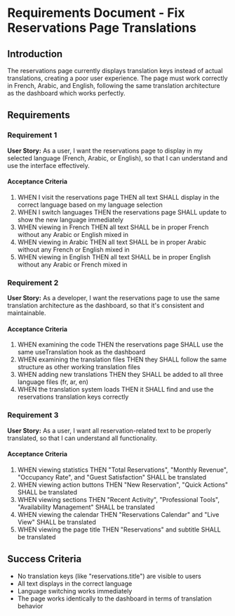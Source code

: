 # Requirements Document - Fix Reservations Page Translations

## Introduction

The reservations page currently displays translation keys instead of actual translations, creating a poor user experience. The page must work correctly in French, Arabic, and English, following the same translation architecture as the dashboard which works perfectly.

## Requirements

### Requirement 1

**User Story:** As a user, I want the reservations page to display in my selected language (French, Arabic, or English), so that I can understand and use the interface effectively.

#### Acceptance Criteria

1. WHEN I visit the reservations page THEN all text SHALL display in the correct language based on my language selection
2. WHEN I switch languages THEN the reservations page SHALL update to show the new language immediately
3. WHEN viewing in French THEN all text SHALL be in proper French without any Arabic or English mixed in
4. WHEN viewing in Arabic THEN all text SHALL be in proper Arabic without any French or English mixed in
5. WHEN viewing in English THEN all text SHALL be in proper English without any Arabic or French mixed in

### Requirement 2

**User Story:** As a developer, I want the reservations page to use the same translation architecture as the dashboard, so that it's consistent and maintainable.

#### Acceptance Criteria

1. WHEN examining the code THEN the reservations page SHALL use the same useTranslation hook as the dashboard
2. WHEN examining the translation files THEN they SHALL follow the same structure as other working translation files
3. WHEN adding new translations THEN they SHALL be added to all three language files (fr, ar, en)
4. WHEN the translation system loads THEN it SHALL find and use the reservations translation keys correctly

### Requirement 3

**User Story:** As a user, I want all reservation-related text to be properly translated, so that I can understand all functionality.

#### Acceptance Criteria

1. WHEN viewing statistics THEN "Total Reservations", "Monthly Revenue", "Occupancy Rate", and "Guest Satisfaction" SHALL be translated
2. WHEN viewing action buttons THEN "New Reservation", "Quick Actions" SHALL be translated
3. WHEN viewing sections THEN "Recent Activity", "Professional Tools", "Availability Management" SHALL be translated
4. WHEN viewing the calendar THEN "Reservations Calendar" and "Live View" SHALL be translated
5. WHEN viewing the page title THEN "Reservations" and subtitle SHALL be translated

## Success Criteria

- No translation keys (like "reservations.title") are visible to users
- All text displays in the correct language
- Language switching works immediately
- The page works identically to the dashboard in terms of translation behavior